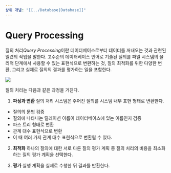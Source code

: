 ```yaml
---
상위 개념: "[[../Database|Database]]"
---
```

# Query Processing
질의 처리*Query Processing*이란 데이터베이스로부터 데이터를 꺼내오는 것과 관련된 일련의 작업을 말한다. 고수준의 데이터베이스 언어로 기술된 질의를 파일 시스템의 물리적 단계에서 사용할 수 있는 표현식으로 변환하는 것, 질의 최적화를 위한 다양한 변환, 그리고 실제로 질의의 결과를 평가하는 일을 포함한다.

![](https://i.imgur.com/zqUbpnA.png)

질의 처리는 다음과 같은 과정을 거친다.

1. **파싱과 변환**
질의 처리 시스템은 주어진 질의를 시스템 내부 표현 형태로 변환한다. 
* 질의의 문법 검증
* 질의에 나타나는 릴레이션 이름이 데이터베이스에 있는 이름인지 검증
* 파스 트리 형태로 변환
* 관계 대수 표현식으로 변환
* 이 때 여러 가지 관계 대수 표현식으로 변환될 수 있다.

2. **최적화**
하나의 질의에 대한 서로 다른 질의 평가 계획 중 질의 처리의 비용을 최소화하는 질의 평가 계획을 선택한다.

3. **평가**
실행 계획을 실제로 수행한 뒤 결과를 반환한다.